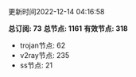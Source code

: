 更新时间2022-12-14 04:16:58

**总订阅: 73**
**总节点: 1161**
**有效节点: 318**
- trojan节点: 62
- v2ray节点: 235
- ss节点: 21
